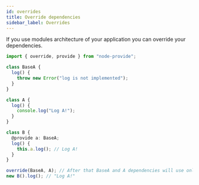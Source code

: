 ```yaml
---
id: overrides
title: Override dependencies
sidebar_label: Overrides
---
```


If you use modules architecture of your application you can override your dependencies.

```typescript
import { override, provide } from "node-provide";

class BaseA {
  log() {
    throw new Error("log is not implemented");
  }
}

class A {
  log() {
    console.log("Log A!");
  }
}

class B {
  @provide a: BaseA;
  log() {
    this.a.log(); // Log A!
  }
}

override(BaseA, A); // After that BaseA and A dependencies will use only one instance of A
new B().log(); // "Log A!"
```
